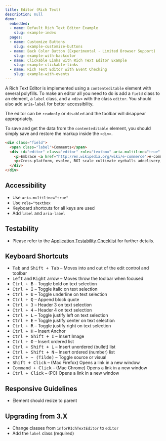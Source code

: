 ```yaml
---
title: Editor (Rich Text)
description: null
demo:
  embedded:
  - name: Default Rich Text Editor Example
    slug: example-index
  pages:
  - name: Customize Buttons
    slug: example-customize-buttons
  - name: Back Color Button (Experimental - Limited Browser Support)
    slug: example-with-backcolor
  - name: Clickable Links with Rich Text Editor Example
    slug: example-clickable-links
  - name: Rich Text Editor with Event Checking
    slug: example-with-events
---
```


A Rich Text Editor is implemented using a `contenteditable` element with several polyfills. To make an editor all you need to do is add a `field` class to an element, a `label` class, and a `<div>` with the class `editor`. You should also add `aria-label` for better accessibility.

The editor can be `readonly` or `disabled` and the toolbar will disappear appropriately.

To save and get the data from the `contenteditable` element, you should simply save and restore the markup inside the `<div>`.

```html
<div class="field">
  <span class="label">Comments</span>
  <div id="editor" class="editor" role="textbox" aria-multiline="true" aria-label="Comments - Type To Replace Existing Content">
    <p>Embrace <a href="http://en.wikipedia.org/wiki/e-commerce">e-commerce action-items</a>, reintermediate, ecologies paradigms wireless share life-hacks create innovative harness. Evolve solutions rich-clientAPIs synergies harness relationships virtual vertical facilitate end-to-end, wireless, evolve synergistic synergies.</p>
    <p>Cross-platform, evolve, ROI scale cultivate eyeballs addelivery, e-services content cross-platform leverage extensible viral incentivize integrateAJAX-enabled sticky evolve magnetic cultivate leverage; cutting-edge. Innovate, end-to-end podcasting, whiteboard streamline e-business social; compelling, "cross-media exploit infomediaries innovative integrate integrateAJAX-enabled." Killer interactive reinvent, cultivate widgets leverage morph.</p>
  </div>
</div>
```

## Accessibility

- Use `aria-multiline="true"`
- Use `role="textbox`
- Keyboard shortcuts for all keys are used
- Add `label` and `aria-label`

## Testability

- Please refer to the [Application Testability Checklist](https://design.infor.com/resources/application-testability-checklist) for further details.

## Keyboard Shortcuts

- <kbd>Tab</kbd> and <kbd>Shift + Tab</kbd> – Moves into and out of the edit control and toolbar
- <kbd>Left</kbd> and <kbd>Right</kbd> arrow – Moves throw the toolbar when focused
- <kbd>Ctrl + B</kbd> – Toggle bold on text selection
- <kbd>Ctrl + I</kbd> – Toggle italic on text selection
- <kbd>Ctrl + U</kbd> – Toggle underline on text selection
- <kbd>Ctrl + Q</kbd> – Append block quote
- <kbd>Ctrl + 3</kbd> – Header 3 on text selection
- <kbd>Ctrl + 4</kbd> – Header 4 on text selection
- <kbd>Ctrl + L</kbd> – Toggle justify left on text selection
- <kbd>Ctrl + E</kbd> – Toggle justify center on text selection
- <kbd>Ctrl + R</kbd> – Toggle justify right on text selection
- <kbd>Ctrl + H</kbd> – Insert Anchor
- <kbd>Ctrl + Shift + I</kbd> – Insert Image
- <kbd>Ctrl + O</kbd> – Insert ordered list
- <kbd>Ctrl + Shift + L</kbd> – Insert unordered (bullet) list
- <kbd>Ctrl + Shift + N</kbd> – Insert ordered (number) list
- <kbd>Ctrl + ~ (Tilde)</kbd> – Toggle source or visual
- <kbd>Shift + Click</kbd> – (Mac Firefox) Opens a link in a new window
- <kbd>Command + Click</kbd> – (Mac Chrome) Opens a link in a new window
- <kbd>Ctrl + Click</kbd> – (PC) Opens a link in a new window

## Responsive Guidelines

- Element should resize to parent

## Upgrading from 3.X

- Change classes from `inforRIchTextEditor` to `editor`
- Add the `label` class (required)
